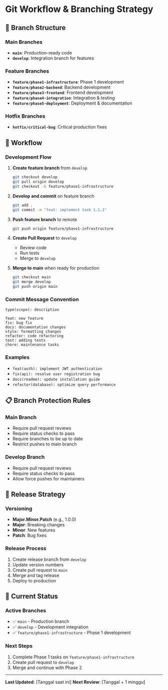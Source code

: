 # Git Workflow & Branching Strategy

## 🌿 Branch Structure

### Main Branches
- **`main`**: Production-ready code
- **`develop`**: Integration branch for features

### Feature Branches
- **`feature/phase1-infrastructure`**: Phase 1 development
- **`feature/phase2-backend`**: Backend development
- **`feature/phase3-frontend`**: Frontend development
- **`feature/phase4-integration`**: Integration & testing
- **`feature/phase5-deployment`**: Deployment & documentation

### Hotfix Branches
- **`hotfix/critical-bug`**: Critical production fixes

## 🔄 Workflow

### Development Flow
1. **Create feature branch** from `develop`
   ```bash
   git checkout develop
   git pull origin develop
   git checkout -b feature/phase1-infrastructure
   ```

2. **Develop and commit** on feature branch
   ```bash
   git add .
   git commit -m "feat: implement task 1.1.1"
   ```

3. **Push feature branch** to remote
   ```bash
   git push origin feature/phase1-infrastructure
   ```

4. **Create Pull Request** to `develop`
   - Review code
   - Run tests
   - Merge to `develop`

5. **Merge to main** when ready for production
   ```bash
   git checkout main
   git merge develop
   git push origin main
   ```

### Commit Message Convention
```
type(scope): description

feat: new feature
fix: bug fix
docs: documentation changes
style: formatting changes
refactor: code refactoring
test: adding tests
chore: maintenance tasks
```

### Examples
- `feat(auth): implement JWT authentication`
- `fix(api): resolve user registration bug`
- `docs(readme): update installation guide`
- `refactor(database): optimize query performance`

## 📋 Branch Protection Rules

### Main Branch
- Require pull request reviews
- Require status checks to pass
- Require branches to be up to date
- Restrict pushes to main branch

### Develop Branch
- Require pull request reviews
- Require status checks to pass
- Allow force pushes for maintainers

## 🚀 Release Strategy

### Versioning
- **Major.Minor.Patch** (e.g., 1.0.0)
- **Major**: Breaking changes
- **Minor**: New features
- **Patch**: Bug fixes

### Release Process
1. Create release branch from `develop`
2. Update version numbers
3. Create pull request to `main`
4. Merge and tag release
5. Deploy to production

## 📝 Current Status

### Active Branches
- ✅ `main` - Production branch
- ✅ `develop` - Development integration
- ✅ `feature/phase1-infrastructure` - Phase 1 development

### Next Steps
1. Complete Phase 1 tasks on `feature/phase1-infrastructure`
2. Create pull request to `develop`
3. Merge and continue with Phase 2

---

**Last Updated**: [Tanggal saat ini]
**Next Review**: [Tanggal + 1 minggu] 